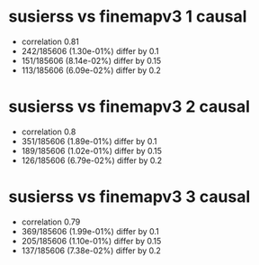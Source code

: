 # susierss vs finemapv3  1 causal

- correlation 0.81
- 242/185606 (1.30e-01%) differ by 0.1
- 151/185606 (8.14e-02%) differ by 0.15
- 113/185606 (6.09e-02%) differ by 0.2


# susierss vs finemapv3  2 causal

- correlation 0.8
- 351/185606 (1.89e-01%) differ by 0.1
- 189/185606 (1.02e-01%) differ by 0.15
- 126/185606 (6.79e-02%) differ by 0.2


# susierss vs finemapv3  3 causal

- correlation 0.79
- 369/185606 (1.99e-01%) differ by 0.1
- 205/185606 (1.10e-01%) differ by 0.15
- 137/185606 (7.38e-02%) differ by 0.2



